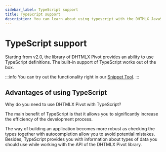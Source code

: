 ```yaml
---
sidebar_label: TypeScript support
title: TypeScript support
description: You can learn about using typescript with the DHTMLX JavaScript Pivot library in the documentation. Browse developer guides and API reference, try out code examples and live demos, and download a free 30-day evaluation version of DHTMLX Pivot.
---
```


# TypeScript support

Starting from v2.0, the library of DHTMLX Pivot provides an ability to use TypeScript definitions. The built-in support of TypeScript works out of the box.

:::info
You can try out the functionality right in our <a href="https://snippet.dhtmlx.com/"  target="_blank">Snippet Tool</a>.
:::

## Advantages of using TypeScript

Why do you need to use DHTMLX Pivot with TypeScript?

The main benefit of TypeScript is that it allows you to significantly increase the efficiency of the development process.

The way of building an application becomes more robust as checking the types together with autocompletion allow you to avoid potential mistakes. Besides, TypeScript provides you with information about types of data you should use while working with the API of the DHTMLX Pivot library.
